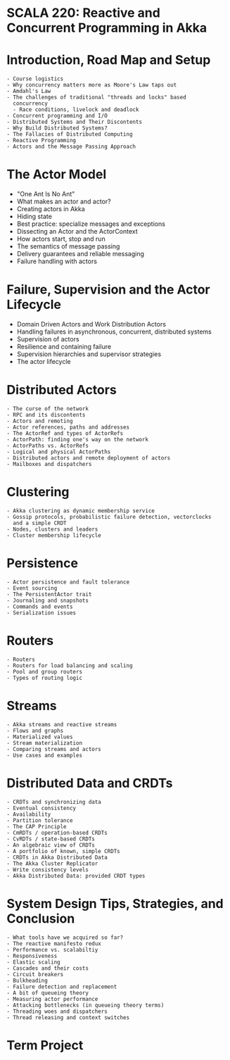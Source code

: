 # SCALA 220: Reactive and Concurrent Programming in Akka

# Introduction, Road Map and Setup
    - Course logistics
    - Why concurrency matters more as Moore's Law taps out
    - Amdahl's Law
    - The challenges of traditional "threads and locks" based
      concurrency
      - Race conditions, livelock and deadlock
    - Concurrent programming and I/O
    - Distributed Systems and Their Discontents
    - Why Build Distributed Systems?
    - The Fallacies of Distributed Computing
    - Reactive Programming
    - Actors and the Message Passing Approach

# The Actor Model
   - "One Ant Is No Ant"
   - What makes an actor and actor?
   - Creating actors in Akka
   - Hiding state
   - Best practice: specialize messages and exceptions
   - Dissecting an Actor and the ActorContext
   - How actors start, stop and run
   - The semantics of message passing
   - Delivery guarantees and reliable messaging
   - Failure handling with actors

# Failure, Supervision and the Actor Lifecycle
   - Domain Driven Actors and Work Distribution Actors
   - Handling failures in asynchronous, concurrent, distributed
     systems
   - Supervision of actors
   - Resilience and containing failure
   - Supervision hierarchies and supervisor strategies
   - The actor lifecycle

# Distributed Actors
    - The curse of the network
    - RPC and its discontents
    - Actors and remoting
    - Actor references, paths and addresses
    - The ActorRef and types of ActorRefs
    - ActorPath: finding one's way on the network
    - ActorPaths vs. ActorRefs
    - Logical and physical ActorPaths
    - Distributed actors and remote deployment of actors
    - Mailboxes and dispatchers

# Clustering
    - Akka clustering as dynamic membership service
    - Gossip protocols, probabilistic failure detection, vectorclocks
      and a simple CRDT
    - Nodes, clusters and leaders
    - Cluster membership lifecycle

# Persistence
    - Actor persistence and fault tolerance
    - Event sourcing
    - The PersistentActor trait
    - Journaling and snapshots
    - Commands and events
    - Serialization issues

# Routers
    - Routers
    - Routers for load balancing and scaling
    - Pool and group routers
    - Types of routing logic

# Streams
    - Akka streams and reactive streams
    - Flows and graphs
    - Materialized values
    - Stream materialization
    - Comparing streams and actors
    - Use cases and examples

# Distributed Data and CRDTs
    - CRDTs and synchronizing data
    - Eventual consistency
    - Availability
    - Partition tolerance
    - The CAP Principle
    - CmRDTs / operation-based CRDTs
    - CvRDTs / state-based CRDTs
    - An algebraic view of CRDTs
    - A portfolio of known, simple CRDTs
    - CRDTs in Akka Distributed Data
    - The Akka Cluster Replicator
    - Write consistency levels
    - Akka Distributed Data: provided CRDT types

# System Design Tips, Strategies, and Conclusion
    - What tools have we acquired so far?
    - The reactive manifesto redux
    - Performance vs. scalabiltiy
    - Responsiveness
    - Elastic scaling
    - Cascades and their costs
    - Circuit breakers
    - Bulkheading
    - Failure detection and replacement
    - A bit of queueing theory
    - Measuring actor performance
    - Attacking bottlenecks (in queueing theory terms)
    - Threading woes and dispatchers
    - Thread releasing and context switches

# Term Project


